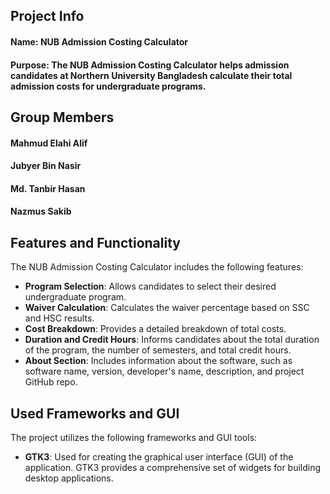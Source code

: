 ## Project Info

#### Name: NUB Admission Costing Calculator
#### Purpose: The NUB Admission Costing Calculator helps admission candidates at Northern University Bangladesh calculate their total admission costs for undergraduate programs.

## Group Members

#### Mahmud Elahi Alif 
#### Jubyer Bin Nasir 
#### Md. Tanbir Hasan 
#### Nazmus Sakib

## Features and Functionality
The NUB Admission Costing Calculator includes the following features:

- **Program Selection**: Allows candidates to select their desired undergraduate program.
- **Waiver Calculation**: Calculates the waiver percentage based on SSC and HSC results.
- **Cost Breakdown**: Provides a detailed breakdown of total costs.
- **Duration and Credit Hours**: Informs candidates about the total duration of the program, the number of semesters, and total credit hours.
- **About Section**: Includes information about the software, such as software name, version, developer's name, description, and project GitHub repo.

## Used Frameworks and GUI
The project utilizes the following frameworks and GUI tools:

- **GTK3**: Used for creating the graphical user interface (GUI) of the application. GTK3 provides a comprehensive set of widgets for building desktop applications.


